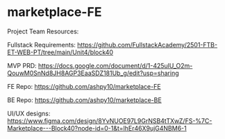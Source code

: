 # marketplace-FE

Project Team Resources: 

Fullstack Requirements: https://github.com/FullstackAcademy/2501-FTB-ET-WEB-PT/tree/main/Unit4/block40

MVP PRD: https://docs.google.com/document/d/1-425ulU_O2m-QouwM0SnNd8JH8AGP3EaaSDZ181Ub_g/edit?usp=sharing

FE Repo: https://github.com/ashpy10/marketplace-FE

BE Repo: https://github.com/ashpy10/marketplace-BE

UI/UX designs: https://www.figma.com/design/8YvNUOE97L9GrNSB4tTXwZ/FS-%7C-Marketplace---Block40?node-id=0-1&t=lhEr46X9ujG4NBM6-1 